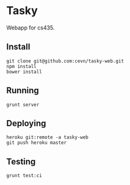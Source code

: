 # Tasky 

Webapp for cs435. 

## Install

    git clone git@github.com:cevn/tasky-web.git 
    npm install
    bower install


## Running

    grunt server

## Deploying 

    heroku git:remote -a tasky-web 
    git push heroku master 

## Testing 

    grunt test:ci
